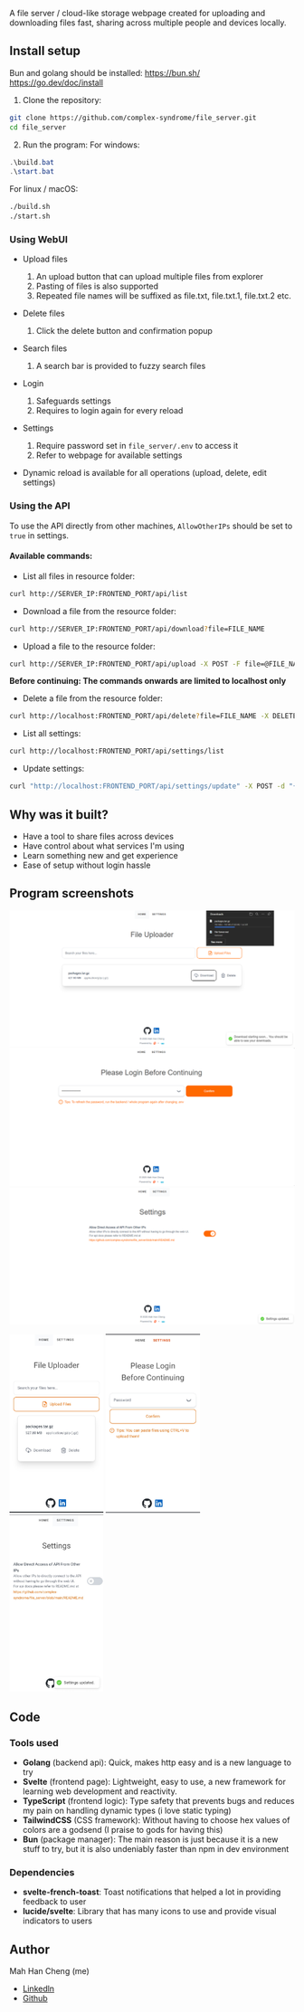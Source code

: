 A file server / cloud-like storage webpage created for uploading and downloading files fast, sharing across multiple people and devices locally.

## Install setup
Bun and golang should be installed:
https://bun.sh/
https://go.dev/doc/install

1. Clone the repository:
```sh
git clone https://github.com/complex-syndrome/file_server.git
cd file_server
```

2. Run the program:
For windows:
```ps1
.\build.bat
.\start.bat
```

For linux / macOS:
```sh
./build.sh
./start.sh
```

### Using WebUI
- Upload files
	1. An upload button that can upload multiple files from explorer
	2. Pasting of files is also supported
	3. Repeated file names will be suffixed as file.txt, file.txt.1, file.txt.2 etc.

- Delete files
	1. Click the delete button and confirmation popup

- Search files
	1. A search bar is provided to fuzzy search files

- Login
	1. Safeguards settings
	2. Requires to login again for every reload

- Settings
	1. Require password set in `file_server/.env` to access it
	2. Refer to webpage for available settings

- Dynamic reload is available for all operations (upload, delete, edit settings)

### Using the API
To use the API directly from other machines, `AllowOtherIPs` should be set to `true` in settings.

#### Available commands:
- List all files in resource folder:
```sh
curl http://SERVER_IP:FRONTEND_PORT/api/list
```

- Download a file from the resource folder:
```sh
curl http://SERVER_IP:FRONTEND_PORT/api/download?file=FILE_NAME
```

- Upload a file to the resource folder:
```sh
curl http://SERVER_IP:FRONTEND_PORT/api/upload -X POST -F file=@FILE_NAME
```

**Before continuing: The commands onwards are limited to localhost only**

- Delete a file from the resource folder:
```sh
curl http://localhost:FRONTEND_PORT/api/delete?file=FILE_NAME -X DELETE
```

- List all settings:
```sh
curl http://localhost:FRONTEND_PORT/api/settings/list
```

- Update settings:
```sh
curl "http://localhost:FRONTEND_PORT/api/settings/update" -X POST -d "{\"SETTING_KEY\": SETTING_VALUE}"
```

## Why was it built?
- Have a tool to share files across devices
- Have control about what services I'm using
- Learn something new and get experience
- Ease of setup without login hassle

## Program screenshots
![/home on laptop](images/laptop_home.png)
![/login on laptop](images/laptop_login.png)
![/settings on laptop](images/laptop_settings.png)

<img src="images/mobile_home.jpg" alt="/home on mobile" width="33%" />
<img src="images/mobile_login.jpg" alt="/login on mobile" width="33%" />
<img src="images/mobile_settings.jpg" alt="/settings on mobile" width="33%" />

## Code
### Tools used
- **Golang** (backend api): Quick, makes http easy and is a new language to try
- **Svelte** (frontend page): Lightweight, easy to use, a new framework for learning web development and reactivity.
- **TypeScript** (frontend logic): Type safety that prevents bugs and reduces my pain on handling dynamic types (i love static typing)
- **TailwindCSS** (CSS framework): Without having to choose hex values of colors are a godsend (I praise to gods for having this)
- **Bun** (package manager): The main reason is just because it is a new stuff to try, but it is also undeniably faster than npm in dev environment

### Dependencies
- **svelte-french-toast**: Toast notifications that helped a lot in providing feedback to user
- **lucide/svelte**: Library that has many icons to use and provide visual indicators to users

## Author
Mah Han Cheng (me)
- [Linkedln](https://github.com/complex-syndrome)
- [Github](https://www.linkedin.com/in/mah-han-cheng-688323314/)
